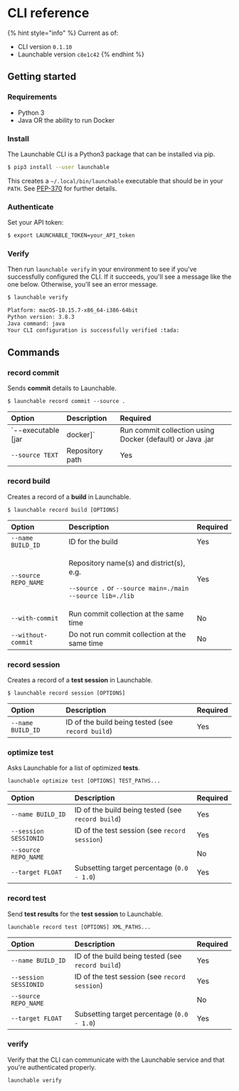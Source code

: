 # CLI reference

{% hint style="info" %}
Current as of:

* CLI version `0.1.10`
* Launchable version `c8e1c42`
{% endhint %}

## Getting started

### Requirements

* Python 3
* Java OR the ability to run Docker

### Install

The Launchable CLI is a Python3 package that can be installed via pip.

```bash
$ pip3 install --user launchable
```

This creates a `~/.local/bin/launchable` executable that should be in your `PATH`. See [PEP-370](https://www.python.org/dev/peps/pep-0370/) for further details.

### Authenticate

Set your API token:

```bash
$ export LAUNCHABLE_TOKEN=your_API_token
```

### Verify

Then run `launchable verify` in your environment to see if you've successfully configured the CLI.  If it succeeds, you'll see a message like the one below. Otherwise, you'll see an error message.

```bash
$ launchable verify

Platform: macOS-10.15.7-x86_64-i386-64bit
Python version: 3.8.3
Java command: java
Your CLI configuration is successfully verified :tada:
```

## Commands

### record commit

Sends **commit** details to Launchable.

```text
$ launchable record commit --source .
```

| Option | Description | Required |
| :--- | :--- | :--- |
| `--executable [jar|docker]`  | Run commit collection using Docker \(default\) or Java .jar | No |
| `--source TEXT` | Repository path | Yes |

### record build

Creates a record of a **build** in Launchable.

```text
$ launchable record build [OPTIONS]
```

<table>
  <thead>
    <tr>
      <th style="text-align:left">Option</th>
      <th style="text-align:left">Description</th>
      <th style="text-align:left">Required</th>
    </tr>
  </thead>
  <tbody>
    <tr>
      <td style="text-align:left"><code>--name BUILD_ID</code>
      </td>
      <td style="text-align:left">ID for the build</td>
      <td style="text-align:left">Yes</td>
    </tr>
    <tr>
      <td style="text-align:left"><code>--source REPO_NAME</code>
      </td>
      <td style="text-align:left">
        <p>Repository name(s) and district(s), e.g.</p>
        <p><code>--source .</code> or <code>--source main=./main --source lib=./lib</code>
        </p>
      </td>
      <td style="text-align:left">Yes</td>
    </tr>
    <tr>
      <td style="text-align:left"><code>--with-commit</code>
      </td>
      <td style="text-align:left">Run commit collection at the same time</td>
      <td style="text-align:left">No</td>
    </tr>
    <tr>
      <td style="text-align:left"><code>--without-commit</code>
      </td>
      <td style="text-align:left">Do not run commit collection at the same time</td>
      <td style="text-align:left">No</td>
    </tr>
  </tbody>
</table>

### record session

Creates a record of a **test session** in Launchable. 

```text
$ launchable record session [OPTIONS]
```

| Option | Description | Required |
| :--- | :--- | :--- |
| `--name BUILD_ID` | ID of the build being tested \(see `record build`\) | Yes |

### optimize test

Asks Launchable for a list of optimized **tests**.

```text
launchable optimize test [OPTIONS] TEST_PATHS...
```

| Option | Description | Required |
| :--- | :--- | :--- |
| `--name BUILD_ID` | ID of the build being tested \(see `record build`\) | Yes |
| `--session SESSIONID` | ID of the test session \(see `record session`\) | Yes |
| `--source REPO_NAME` |  | No |
| `--target FLOAT` | Subsetting target percentage \(`0.0 - 1.0`\) | Yes |

### record test

Send **test results** for the **test session** to Launchable.

```text
launchable record test [OPTIONS] XML_PATHS...
```

| Option | Description | Required |
| :--- | :--- | :--- |
| `--name BUILD_ID` | ID of the build being tested \(see `record build`\) | Yes |
| `--session SESSIONID` | ID of the test session \(see `record session`\) | Yes |
| `--source REPO_NAME` |  | No |
| `--target FLOAT` | Subsetting target percentage \(`0.0 - 1.0`\) | Yes |

### verify

Verify that the CLI can communicate with the Launchable service and that you're authenticated properly.

```text
launchable verify
```

